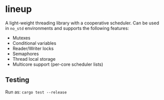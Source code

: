 # lineup

A light-weight threading library with a cooperative scheduler.
Can be used in `no_std` environments and supports the following features:

* Mutexes
* Conditional variables
* Reader/Writer locks
* Semaphores
* Thread local storage
* Multicore support (per-core scheduler lists)

## Testing

Run as: `cargo test --release`
